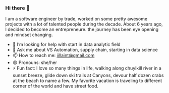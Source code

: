 ### Hi there 👋

I am a software engineer by trade, worked on some pretty awesome projects with a lot of talented people during the decade. About 6 years ago, I decided to become an entrepreneure. the journey has been eye opening and mindset changing.   

- 🤔 I’m looking for help with start in data analytic field
- 💬 Ask me about VS Automation, supply chain, starting in data science
- 📫 How to reach me: jillaint@gmail.com
- 😄 Pronouns: she/her
- ⚡ Fun fact: I love so many things in life, walking along chuylkill river in a sunset breeze, glide down ski trails at Canyons, devour half dozen crabs at the beach to name a few. My favorite vacation is traveling to different corner of the world and have street food. 

